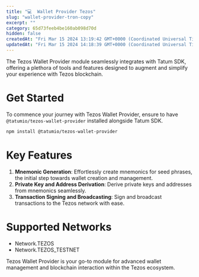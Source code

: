 ```yaml
---
title: "💻  Wallet Provider Tezos"
slug: "wallet-provider-tron-copy"
excerpt: ""
category: 65d73feeb4be160ab098d70d
hidden: false
createdAt: "Fri Mar 15 2024 13:19:42 GMT+0000 (Coordinated Universal Time)"
updatedAt: "Fri Mar 15 2024 14:18:39 GMT+0000 (Coordinated Universal Time)"
---
```

The Tezos Wallet Provider module seamlessly integrates with Tatum SDK, offering a plethora of tools and features designed to augment and simplify your experience with Tezos blockchain.

# Get Started

To commence your journey with Tezos Wallet Provider, ensure to have `@tatumio/tezos-wallet-provider` installed alongside Tatum SDK.

```bash
npm install @tatumio/tezos-wallet-provider
```

# Key Features

1. **Mnemonic Generation**: Effortlessly create mnemonics for seed phrases, the initial step towards wallet creation and management.
2. **Private Key and Address Derivation**: Derive private keys and addresses from mnemonics seamlessly.
3. **Transaction Signing and Broadcasting**: Sign and broadcast transactions to the Tezos network with ease.

# Supported Networks

- Network.TEZOS
- Network.TEZOS\_TESTNET

Tezos Wallet Provider is your go-to module for advanced wallet management and blockchain interaction within the Tezos ecosystem.
